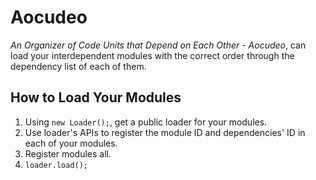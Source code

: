 # Aocudeo

*An Organizer of Code Units that Depend on Each Other* - *Aocudeo*, can load your interdependent modules with the correct order through the dependency list of each of them.

## How to Load Your Modules

1. Using `new Loader();`, get a public loader for your modules.
2. Use loader's APIs to register the module ID and dependencies' ID in each of your modules.
3. Register modules all.
4. `loader.load();`
